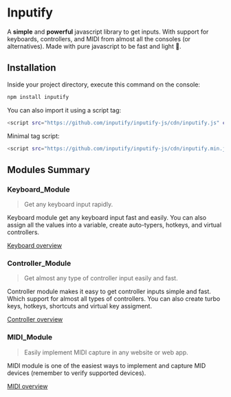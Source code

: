 # Inputify

A **simple** and **powerful** javascript library to get inputs. With support for keyboards, controllers, and MIDI from almost all the consoles (or alternatives). Made with pure javascript to be fast and light 💪.

## Installation

Inside your project directory, execute this command on the console:

```sh
npm install inputify
```

You can also import it using a script tag:
```sh
<script src="https://github.com/inputify/inputify-js/cdn/inputify.js" crossorigin="anonymous"></script>
```
Minimal tag script:
```sh
<script src="https://github.com/inputify/inputify-js/cdn/inputify.min.js" crossorigin="anonymous"></script>
```

## Modules Summary

### Keyboard_Module

> Get any keyboard input rapidly.

Keyboard module get any keyboard input fast and easily. You can also assign all the values into a variable, create auto-typers, hotkeys, and virtual controllers.

[Keyboard overview](https://inputify.vercel.app/modules/keyboard)

### Controller_Module

> Get almost any type of controller input easily and fast.

Controller module makes it easy to get controller inputs simple and fast. Which support for almost all types of controllers. You can also create turbo keys, hotkeys, shortcuts and virtual key assigment.

[Controller overview](https://inputify.vercel.app/modules/controller)


### MIDI_Module

> Easily implement MIDI capture in any website or web app.

MIDI module is one of the easiest ways to implement and capture MID devices (remember to verify supported devices).

[MIDI overview](https://inputify.vercel.app/modules/midi)
